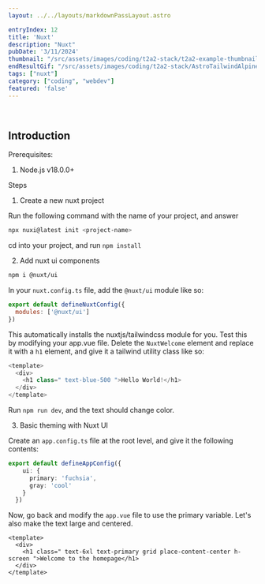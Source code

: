 ```yaml
---
layout: ../../layouts/markdownPassLayout.astro

entryIndex: 12
title: 'Nuxt'
description: "Nuxt"
pubDate: '3/11/2024'
thumbnail: "/src/assets/images/coding/t2a2-stack/t2a2-example-thumbnail.png"
endResultGif: "/src/assets/images/coding/t2a2-stack/AstroTailwindAlpine.gif"
tags: ["nuxt"]
category: ["coding", "webdev"]
featured: 'false'
---
```




<br>

## Introduction



Prerequisites:
1. Node.js v18.0.0+

Steps


1. Create a new nuxt project

Run the following command with the name of your project, and answer 
```bash
npx nuxi@latest init <project-name>
```

cd into your project, and run `npm install` 

2. Add nuxt ui components

```bash
npm i @nuxt/ui
```

In your `nuxt.config.ts` file, add the `@nuxt/ui` module like so:

```js
export default defineNuxtConfig({
  modules: ['@nuxt/ui']
})
```

This automatically installs the nuxtjs/tailwindcss module for you. Test this by modifying your app.vue file. Delete the `NuxtWelcome` element and replace it with a `h1` element, and give it a tailwind utility class like so:

```js
<template>
  <div>
    <h1 class=" text-blue-500 ">Hello World!</h1>
  </div>
</template>
```

Run `npm run dev`, and the text should change color.


3. Basic theming with Nuxt UI

Create an `app.config.ts` file at the root level, and give it the following contents:

```ts
export default defineAppConfig({
    ui: {
      primary: 'fuchsia',
      gray: 'cool'
    }
  })
```

Now, go back and modify the `app.vue` file to use the primary variable. Let's also make the text large and centered.


```vue
<template>
  <div>
    <h1 class=" text-6xl text-primary grid place-content-center h-screen ">Welcome to the homepage</h1>
  </div>
</template>

```